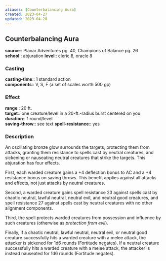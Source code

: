 ```yaml
---
aliases: [Counterbalancing Aura]
created: 2023-04-27
updated: 2023-04-28
---
```


## Counterbalancing Aura

**source**:: Planar Adventures pg. 40, Champions of Balance pg. 26  
**school**:: abjuration
**level**:: cleric 8, oracle 8

### Casting

**casting-time**:: 1 standard action  
**components**:: V, S, F (a set of scales worth 500 gp)

### Effect

**range**:: 20 ft.  
**target**:: one creature/level in a 20-ft.-radius burst centered on you  
**duration**:: 1 round/level  
**saving-throw**:: see text
**spell-resistance**:: yes

### Description

An oscillating bronze glow surrounds the targets, protecting them from attacks, granting them resistance to spells cast by neutral creatures, and sickening or nauseating neutral creatures that strike the targets. This abjuration has four effects.  
  
First, each warded creature gains a +4 deflection bonus to AC and a +4 resistance bonus on saving throws. This benefit applies against all attacks and effects, not just attacks by neutral creatures.  
  
Second, a warded creature gains spell resistance 23 against spells cast by chaotic neutral, lawful neutral, neutral evil, and neutral good creatures, and spell resistance 27 against spells cast by neutral creatures with no other alignment components.  
  
Third, the spell protects warded creatures from possession and influence by such creatures (otherwise as *protection from evil*).  
  
Finally, if a chaotic neutral, lawful neutral, neutral evil, or neutral good creature successfully hits a warded creature with a melee attack, the attacker is sickened for 1d6 rounds (Fortitude negates). If a neutral creature successfully hits a warded creature with a melee attack, the attacker is instead nauseated for 1d6 rounds (Fortitude negates).
